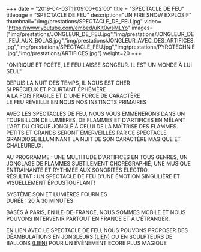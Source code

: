 +++
date = "2019-04-03T11:09:00+02:00"
title = "SPECTACLE DE FEU"
titlepage = "SPECTACLE DE FEU"
description="UN FIRE SHOW EXPLOSIF"
thumbnail="/img/prestations/SPECTACLE_DE_FEU.jpg"
video= "https://www.youtube.com/embed/uKlt0wsMLYo"
images=["img/prestations/JONGLEUR_DE_FEU.jpg","img/prestations/JONGLEUR_DE_FEU_AUX_BOLAS.jpg","img/prestations/JONGLEUR_AVEC_DES_ARTIFICES.jpg","img/prestations/SPECTACLE_FEU.jpg","img/prestations/PYROTECHNIE.jpg","img/prestations/ARTIFICES.jpg"]
weight=20
+++

"ONIRIQUE ET POÈTE, LE FEU LAISSE SONGEUR. IL EST UN MONDE À LUI SEUL" 

DEPUIS LA NUIT DES TEMPS, IL NOUS EST CHER  
SI PRÉCIEUX ET POURTANT ÉPHÉMÈRE  
À LA FOIS FRAGILE ET D'UNE FORCE DE CARACTÈRE  
LE FEU RÉVEILLE EN NOUS NOS INSTINCTS PRIMAIRES

AVEC LES SPECTACLES DE FEU, NOUS VOUS EMMÈNERONS DANS UN TOURBILLON DE LUMIÈRES, DE FLAMMES ET D'ARTIFICES EN MÊLANT L'ART DU CIRQUE JONGLÉ À CELUI DE LA MAÎTRISE DES FLAMMES. 
PETITS ET GRANDS SERONT ÉMERVEILLÉS PAR CE SPECTACLE GRANDIOSE ILLUMINANT LA NUIT DE SON CARACTÈRE MAGIQUE ET CHALEUREUX.

AU PROGRAMME : UNE MULTITUDE D'ARTIFICES EN TOUS GENRES, UN JONGLAGE DE FLAMMES SUBTILEMENT CHORÉGRAPHIÉ, UNE MUSIQUE ENTRAÎNANTE ET RYTHMÉE AUX SONORITÉS ÉLECTRO.  
RÉSULTAT : UN SPECTACLE DE FEU D'UNE ÉMOTION SINGULIÈRE ET VISUELLEMENT ÉPOUSTOUFLANT!

SYSTÈME SON ET LUMIÈRES FOURNIES  
DURÉE : 20 À 30 MINUTES

BASÉS À PARIS, EN ILE-DE-FRANCE, NOUS SOMMES MOBILE ET NOUS POUVONS INTERVENIR PARTOUT EN FRANCE ET À L'ÉTRANGER.

EN LIEN AVEC LE SPECTACLE DE FEU, NOUS POUVONS PROPOSER DES DÉAMBULATIONS EN JONGLEURS [(LIEN)](https://www.manoel-artiste.fr/prestations/jongleur/) OU EN SCULPTEURS DE BALLONS [(LIEN)](https://www.manoel-artiste.fr/prestations/sculpteur%20de%20ballons/) POUR UN ÉVÉNEMENT ECORE PLUS MAGIQUE